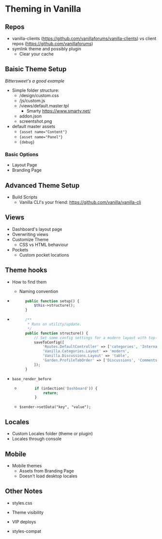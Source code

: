 # Theming in Vanilla

## Repos

* vanilla-clients (https://github.com/vanillaforums/vanilla-clients) vs client repos (https://github.com/vanillaforums)
* symlink theme and possibly plugin
  * Clear your cache

## Baisic Theme Setup

*Bittersweet's a good example*

* Simple folder structure:
  * /design/custom.css
  * /js/custom.js
  * /views/default.master.tpl
    * Smarty https://www.smarty.net/
  * addon.json
  * screentshot.png
* default master assets
  * `{asset name="Content"}`
  * `{asset name="Panel"}`
  * `{debug}`

### Basic Options

* Layout Page
* Branding Page

## Advanced Theme Setup

* Build Scripts
  * Vanilla CLI's your friend: https://github.com/vanilla/vanilla-cli

## Views

* Dashboard's layout page
* Overwriting views
* Customize Theme
  - CSS vs HTML behaviour
* Pockets
  * Custom pocket locations

## Theme hooks

* How to find them

  * Naming convention

* ```php
        public function setup() {
            $this->structure();
        }
    ```

* ```php
        /**
         * Runs on utility/update.
         */
        public function structure() {
            // Set some config settings for a modern layout with top-level categories displayed as headings.
            saveToConfig([
                'Routes.DefaultController' => ['categories', 'Internal'],
                'Vanilla.Categories.Layout' => 'modern',
                'Vanilla.Discussions.Layout' => 'table',
                'Garden.ProfileTabOrder' => ['Discussions', 'Comments', 'Notifications', 'Moderation', 'Inbox', 'Drafts']
            ]);
        }
    ```

* `base_render_before`

  * ```php
           if (inSection('Dashboard')) {
               return;
           }
       ```

  * ```
    $sender->setData("key", "value");
    ```

## Locales

* Custom Locales folder (theme or plugin)
* Locales through console

## Mobile

* Mobile themes
  * Assets from Branding Page
  * Doesn't load desktop locales

## Other Notes

* styles.css

* Theme visibility

* VIP deploys

* styles-compat
